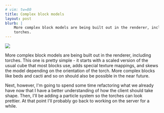 ```yaml
---
# vim: tw=80
title: Complex block models
layout: post
blurb: |
    More complex block models are being built out in the renderer, including
    torches.
---
```


![](https://a.pomf.se/abslrj.png)

More complex block models are being built out in the renderer, including
torches. This one is pretty simple - it starts with a scaled version of the
usual cube that most blocks use, adds special texture mappings, and skews the
model depending on the orientation of the torch. More complex blocks like beds
and cacti and so on should also be possible in the near future.

Next, however, I'm going to spend some time refactoring what we already have now
that I have a better understanding of how the client should take shape. Then,
I'll be adding a particle system so the torches can look prettier. At that point
I'll probably go back to working on the server for a while.
